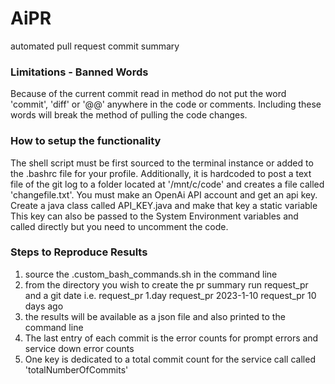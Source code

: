 # AiPR
automated pull request commit summary

### Limitations - Banned Words
Because of the current commit read in method do not put the word 'commit', 'diff' or '@@' anywhere in the code or comments.
Including these words will break the method of pulling the code changes.

### How to setup the functionality
The shell script must be first sourced to the terminal instance or added to the .bashrc file for your profile.
Additionally, it is hardcoded to post a text file of the git log to a folder located at '/mnt/c/code' and creates a file 
called 'changefile.txt'.
You must make an OpenAi API account and get an api key. Create a java class called API_KEY.java and make that key a static variable
This key can also be passed to the System Environment variables and called directly but you need to uncomment the code.

### Steps to Reproduce Results
1. source the .custom_bash_commands.sh in the command line
2. from the directory you wish to create the pr summary run request_pr and a git date i.e. 
        request_pr 1.day
        request_pr 2023-1-10
        request_pr 10 days ago
3. the results will be available as a json file and also printed to the command line
4. The last entry of each commit is the error counts for prompt errors and service down error counts
5. One key is dedicated to a total commit count for the service call called 'totalNumberOfCommits'